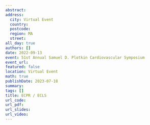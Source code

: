 ```yaml
---
abstract: 
address:
  city: Virtual Event
  country:
  postcode: 
  region: MA
  street: 
all_day: true
authors: []
date: 2022-09-13
event: 51st Annual Samuel D. Plotkin Cardiovascular Symposium
event_url: 
featured: false
location: Virtual Event
math: true
publishDate: 2023-07-18
summary: 
tags: []
title: ECPR / ECLS
url_code: 
url_pdf: 
url_slides: 
url_video: 
---
```

